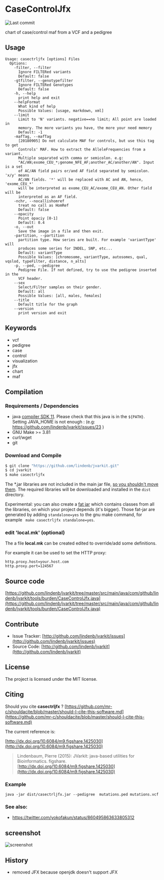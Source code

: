 # CaseControlJfx

![Last commit](https://img.shields.io/github/last-commit/lindenb/jvarkit.png)

chart of case/control maf from a VCF and a pedigree


## Usage

```
Usage: casectrljfx [options] Files
  Options:
    -filter, --filter
      Ignore FILTERed variants
      Default: false
    -gtfilter, --genotypefilter
      Ignore FILTERed Genotypes
      Default: false
    -h, --help
      print help and exit
    --helpFormat
      What kind of help
      Possible Values: [usage, markdown, xml]
    --limit
      Limit to 'N' variants. negative==no limit; All point are loaded in 
      memory. The more variants you have, the more your need memory
      Default: -1
    -mafTag, --mafTag
      [20180905] Do not calculate MAF for controls, but use this tag to get 
      Controls' MAF. How to extract the AlleleFrequencies from a variant. 
      Multiple separated with comma or semicolon. e.g: 
      "AC/AN;exome_CEU_*;genome_NFE_AF;another_AC/another/AN". Input is a set 
      of AC/AN field pairs or/and AF field separated by semicolon. 'x/y' means 
      AC/AN fields. '*' will be replaced with AC and AN, hence, 'exome_CEU_*' 
      will be interpreted as exome_CEU_AC/exome_CEU_AN. Other field will be 
      interpreted as an AF field.
    -nchr, --nocallishomref
      treat no call as HomRef
      Default: false
    --opacity
      Point opaciy [0-1]
      Default: 0.4
    -o, --out
      Save the image in a file and then exit.
    -partition, --partition
      partition type. How series are built. For example 'variantType' will 
      produces some series for INDEL, SNP, etc...
      Default: variantType
      Possible Values: [chromosome, variantType, autosomes, qual, vqslod, typeFilter, distance, n_alts]
    -p, --ped, --pedigree
      Pedigree File. If not defined, try to use the pedigree inserted in the 
      VCF header.
    --sex
      Select/Filter samples on their gender.
      Default: all
      Possible Values: [all, males, females]
    --title
      Default title for the graph
    --version
      print version and exit

```


## Keywords

 * vcf
 * pedigree
 * case
 * control
 * visualization
 * jfx
 * chart
 * maf


## Compilation

### Requirements / Dependencies

* java [compiler SDK 11](https://jdk.java.net/11/). Please check that this java is in the `${PATH}`. Setting JAVA_HOME is not enough : (e.g: https://github.com/lindenb/jvarkit/issues/23 )
* GNU Make >= 3.81
* curl/wget
* git


### Download and Compile

```bash
$ git clone "https://github.com/lindenb/jvarkit.git"
$ cd jvarkit
$ make casectrljfx
```

The *.jar libraries are not included in the main jar file, [so you shouldn't move them](https://github.com/lindenb/jvarkit/issues/15#issuecomment-140099011 ).
The required libraries will be downloaded and installed in the `dist` directory.

Experimental: you can also create a [fat jar](https://stackoverflow.com/questions/19150811/) which contains classes from all the libraries, on which your project depends (it's bigger). Those fat-jar are generated by adding `standalone=yes` to the gnu make command, for example ` make casectrljfx standalone=yes`.

### edit 'local.mk' (optional)

The a file **local.mk** can be created edited to override/add some definitions.

For example it can be used to set the HTTP proxy:

```
http.proxy.host=your.host.com
http.proxy.port=124567
```
## Source code 

[https://github.com/lindenb/jvarkit/tree/master/src/main/java/com/github/lindenb/jvarkit/tools/burden/CaseControlJfx.java](https://github.com/lindenb/jvarkit/tree/master/src/main/java/com/github/lindenb/jvarkit/tools/burden/CaseControlJfx.java)


## Contribute

- Issue Tracker: [http://github.com/lindenb/jvarkit/issues](http://github.com/lindenb/jvarkit/issues)
- Source Code: [http://github.com/lindenb/jvarkit](http://github.com/lindenb/jvarkit)

## License

The project is licensed under the MIT license.

## Citing

Should you cite **casectrljfx** ? [https://github.com/mr-c/shouldacite/blob/master/should-I-cite-this-software.md](https://github.com/mr-c/shouldacite/blob/master/should-I-cite-this-software.md)

The current reference is:

[http://dx.doi.org/10.6084/m9.figshare.1425030](http://dx.doi.org/10.6084/m9.figshare.1425030)

> Lindenbaum, Pierre (2015): JVarkit: java-based utilities for Bioinformatics. figshare.
> [http://dx.doi.org/10.6084/m9.figshare.1425030](http://dx.doi.org/10.6084/m9.figshare.1425030)


### Example

```
java -jar dist/casectrljfx.jar --pedigree  mutations.ped mutations.vcf
```
### See also:

  * https://twitter.com/yokofakun/status/860495863633805312

## screenshot

![screenshot](https://pbs.twimg.com/media/C_EYa54W0AAopkl.jpg)

## History

  * removed JFX because openjdk doesn't support JFX


